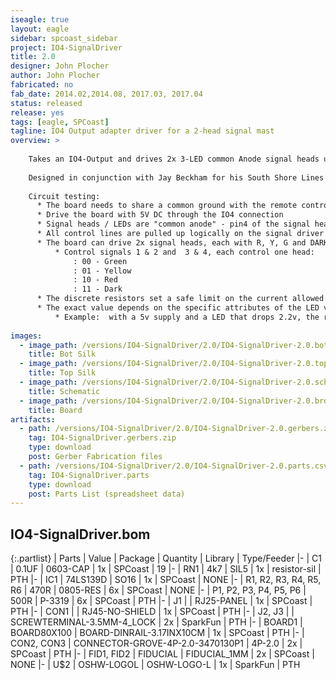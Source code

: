```yaml
---
iseagle: true
layout: eagle
sidebar: spcoast_sidebar
project: IO4-SignalDriver
title: 2.0
designer: John Plocher
author: John Plocher
fabricated: no
fab_date: 2014.02,2014.08, 2017.03, 2017.04
status: released
release: yes
tags: [eagle, SPCoast]
tagline: IO4 Output adapter driver for a 2-head signal mast
overview: >
    
    Takes an IO4-Output and drives 2x 3-LED common Anode signal heads using a demultiplexor logic chip.
    
    Designed in conjunction with Jay Beckham for his South Shore Lines layout
    
    Circuit testing:
      * The board needs to share a common ground with the remote controller (CMRI SMINI...) as the RJ45 only carries control signals
      * Drive the board with 5V DC through the IO4 connection
      * Signal heads / LEDs are "common anode" - pin4 of the signal head connector is VCC, the "colors" pins are driven LOW to energize the LED.
      * All control lines are pulled up logically on the signal driver board.
      * The board can drive 2x signal heads, each with R, Y, G and DARK aspects
          * Control signals 1 & 2 and  3 & 4, each control one head:
              : 00 - Green
              : 01 - Yellow
              : 10 - Red
              : 11 - Dark
      * The discrete resistors set a safe limit on the current allowed to the LED, and the trimmer pots can be used to further adjust the brightness.
      * The exact value depends on the specific attributes of the LED variety being used - specifically the forward voltage drop across the device. This info is found in the data sheet for the LED in question, or can be found experimentally.
          * Example:  with a 5v supply and a LED that drops 2.2v, the resistor sees (5-2.2 = 2.8v).  If we wish to limit the max current to 15mA, we need a fixed resistor of (2.8v / 0.015 = ~180 ohms).  If we add a 500 ohn trimmer resistor, that lets us adjust the current from 15mA max to about 4mA min.  High efficiency LEDs might need even LESS current, so upping the fixed resistor to 470R or even 1K0 might be appropriate.
    
images:
  - image_path: /versions/IO4-SignalDriver/2.0/IO4-SignalDriver-2.0.bot.brd.png
    title: Bot Silk
  - image_path: /versions/IO4-SignalDriver/2.0/IO4-SignalDriver-2.0.top.brd.png
    title: Top Silk
  - image_path: /versions/IO4-SignalDriver/2.0/IO4-SignalDriver-2.0.sch.png
    title: Schematic
  - image_path: /versions/IO4-SignalDriver/2.0/IO4-SignalDriver-2.0.brd.png
    title: Board
artifacts:
  - path: /versions/IO4-SignalDriver/2.0/IO4-SignalDriver-2.0.gerbers.zip
    tag: IO4-SignalDriver.gerbers.zip
    type: download
    post: Gerber Fabrication files
  - path: /versions/IO4-SignalDriver/2.0/IO4-SignalDriver-2.0.parts.csv
    tag: IO4-SignalDriver.parts
    type: download
    post: Parts List (spreadsheet data)
---
```


## IO4-SignalDriver.bom

{:.partlist}
| Parts | Value | Package | Quantity | Library | Type/Feeder
|-
| C1 | 0.1UF | 0603-CAP | 1x | SPCoast | 19
|-
| RN1 | 4k7 | SIL5 | 1x | resistor-sil | PTH
|-
| IC1 | 74LS139D | SO16 | 1x | SPCoast | NONE
|-
| R1, R2, R3, R4, R5, R6 | 470R | 0805-RES | 6x | SPCoast | NONE
|-
| P1, P2, P3, P4, P5, P6 | 500R | P-3319 | 6x | SPCoast | PTH
|-
| J1 |  | RJ25-PANEL | 1x | SPCoast | PTH
|-
| CON1 |  | RJ45-NO-SHIELD | 1x | SPCoast | PTH
|-
| J2, J3 |  | SCREWTERMINAL-3.5MM-4_LOCK | 2x | SparkFun | PTH
|-
| BOARD1 | BOARD80X100 | BOARD-DINRAIL-3.17INX10CM | 1x | SPCoast | PTH
|-
| CON2, CON3 | CONNECTOR-GROVE-4P-2.0-3470130P1 | 4P-2.0 | 2x | SPCoast | PTH
|-
| FID1, FID2 | FIDUCIAL | FIDUCIAL_1MM | 2x | SPCoast | NONE
|-
| U$2 | OSHW-LOGOL | OSHW-LOGO-L | 1x | SparkFun | PTH
